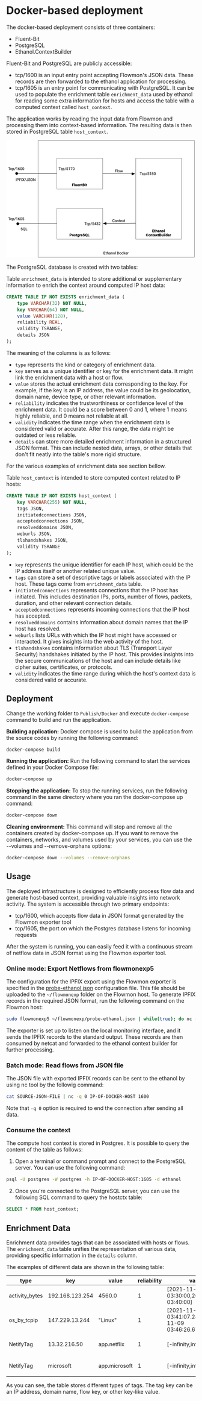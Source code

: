 # Docker-based deployment

The docker-based deployment consists of three containers:

* Fluent-Bit
* PostgreSQL
* Ethanol.ContextBuilder

Fluent-Bit and PostgreSQL are publicly accessible:

* tcp/1600 is an input entry point accepting Flowmon's JSON data. These records are then forwarded to the ethanol application for processing.
* tcp/1605 is an entry point for communicating with PostgreSQL. It can be used to populate the enrichment table `enrichment_data` used by ethanol for reading
some extra information for hosts and access the table with a computed context called `host_context`.

The application works by reading the input data from Flowmon and processing them into context-based information.
The resulting data is then stored in PostgreSQL table `host_context`.


![Docker Architecture](EthanolDockerArchitecture.png)

The PostgreSQL database is created with two tables:

Table `enrichment_data` is intended to store additional or supplementary information to enrich the context around computed IP host data: 

```sql
CREATE TABLE IF NOT EXISTS enrichment_data (
    type VARCHAR(32) NOT NULL,
    key VARCHAR(64) NOT NULL,
    value VARCHAR(128),
    reliability REAL,
    validity TSRANGE,
    details JSON
);
```

The meaning of the columns is as follows:

* `type` represents the kind or category of enrichment data.
* `key` serves as a unique identifier or key for the enrichment data. It might link the enrichment data with a host or flow.
* `value` stores the actual enrichment data corresponding to the key. For example, if the key is an IP address, the value could be its geolocation, domain name, device type, or other relevant information.
* `reliability` indicates the trustworthiness or confidence level of the enrichment data. It could be a score between 0 and 1, where 1 means highly reliable, and 0 means not reliable at all.
* `validity` indicates the time range when the enrichment data is considered valid or accurate. After this range, the data might be outdated or less reliable.
* `details` can store more detailed enrichment information in a structured JSON format. This can include nested data, arrays, or other details that don't fit neatly into the table's more rigid structure.

For the various examples of enrichment data see section bellow.

Table `host_context` is intended to store computed context related to IP hosts:

```sql
CREATE TABLE IF NOT EXISTS host_context (    
    key VARCHAR(255) NOT NULL,
    tags JSON,
    initiatedconnections JSON,
    acceptedconnections JSON,
    resolveddomains JSON,
    weburls JSON,
    tlshandshakes JSON,
    validity TSRANGE
);
```

* `key` represents the unique identifier for each IP host, which could be the IP address itself or another related unique value.
* `tags` can store a set of descriptive tags or labels associated with the IP host. These tags come from `enrichment_data` table.
* `initiatedconnections` represents connections that the IP host has initiated. This includes destination IPs, ports, number of flows, packets, duration, and other relevant connection details.
* `acceptedconnections` represents incoming connections that the IP host has accepted. 
* `resolveddomains` contains information about domain names that the IP host has resolved.
* `weburls` lists URLs with which the IP host might have accessed or interacted. It gives insights into the web activity of the host.
* `tlshandshakes` contains information about TLS (Transport Layer Security) handshakes initiated by the IP host. This provides insights into the secure communications of the host and can include details like cipher suites, certificates, or protocols.
* `validity` indicates the time range during which the host's context data is considered valid or accurate. 

## Deployment

Change the working folder to `Publish/Docker` and execute `docker-compose` command to build and run the application.

__Building application:__ Docker compose is used to build the application from the source codes by running the following command:

```bash
docker-compose build
```

__Running the application:__ Run the following command to start the services defined in your Docker Compose file:

```bash
docker-compose up
```

__Stopping the application:__ To stop the running services, run the following command in the same directory where you ran the docker-compose up command:

```bash
docker-compose down
```

__Cleaning environment:__ This command will stop and remove all the containers created by docker-compose up. If you want to remove the containers, networks, and volumes used by your services, you can use the --volumes and --remove-orphans options:

```bash
docker-compose down --volumes --remove-orphans
```

## Usage

The deployed infrastructure is designed to efficiently process flow data and generate host-based context, providing valuable insights into network activity.
The system is accessible through two primary endpoints:

* tcp/1600, which accepts flow data in JSON format generated by the Flowmon exporter tool
* tcp/1605, the port on which the Postgres database listens for incoming requests

After the system is running, you can easily feed it with a continuous stream of netflow data in JSON format using the Flowmon exporter tool.

### Online mode: Export Netflows from flowmonexp5

The configuration for the IPFIX export using the Flowmon exporter is specified in the [probe-ethanol.json](probe-ethanol.json) configuration file.
This file should be uploaded to the `~/flowmonexp` folder on the Flowmon host. To generate IPFIX records in the required JSON format, run the following command on the Flowmon host:

```bash
sudo flowmonexp5 ~/flowmonexp/probe-ethanol.json | while(true); do nc --send-only IP-OF-DOCKER-HOST 1600; sleep 5; done
```

The exporter is set up to listen on the local monitoring interface, and it sends the IPFIX records to the standard output. These records are then consumed by netcat and forwarded to the ethanol context builder for further processing.

### Batch mode: Read flows from JSON file

The JSON file with exported IPFIX records can be sent to the ethanol by using nc tool by the followig command:

```bash
cat SOURCE-JSON-FILE | nc -q 0 IP-OF-DOCKER-HOST 1600
```

Note that `-q 0` option is required to end the connection after sending all data.

### Consume the context

The compute host context is stored in Postgres. It is possible to query the content of the table as follows:

1. Open a terminal or command prompt and connect to the PostgreSQL server. You can use the following command:

```bash
psql -U postgres -W postgres -h IP-OF-DOCKER-HOST:1605 -d ethanol
```

2. Once you're connected to the PostgreSQL server, you can use the following SQL command to query the hostctx table:

```sql
SELECT * FROM host_context;
```

## Enrichment Data

Enrichment data provides tags that can be associated with hosts or flows. The `enrichment_data` table unifies the representation of various data, providing specific information in the `details` column. 

The examples of different data are shown in the following table:

| type | key |value | reliability | validity | details |
| ---- | --- | ---- | ------------| ---------| --------|
| activity_bytes | 192.168.123.254 | 4560.0 | 1 | [2021-11-09 03:30:00,2021-11-09 03:40:00] | {"KeyType":"ip","KeyValue":"192.168.123.254","Source":"activity_bytes","StartTime":"2021-11-09T03:30:00","EndTime":"2021-11-09T03:40:00","Reliability":1,"Module":"ip_activity_new@netmonlab","Data":4560.0} |
| os_by_tcpip | 147.229.13.244 | "Linux" | 1 | [2021-11-09 03:41:07.289802,2021-11-09 03:46:26.679065] | {"KeyType":"ip","KeyValue":"147.229.13.244","Source":"os_by_tcpip","StartTime":"2021-11-09T03:41:07.289802","EndTime":"2021-11-09T03:46:26.679065","Reliability":1,"Module":"os_by_tcpip@collector-enta","Data":"Linux"} |
| NetifyTag | 13.32.216.50 | app.netflix | 1 | [-infinity,infinity] | {"Tag":"app.netflix","ShortName":"Netflix","FullName":"Netflix","Description":"Netflix is an online video streaming service that provides movies, TV shows, documentaries and other video formats.","Url":"https://www.netflix.com","Category":"Streaming Media"} |
| NetifyTag | microsoft | app.microsoft | 1 |  [-infinity,infinity] | {"Tag":"app.microsoft","ShortName":"Microsoft","FullName":"Microsoft","Description":"At Microsoft our mission and values are to help people and businesses throughout the world realize their full potential.","Url":"https://www.microsoft.com","Category":"Business"} |

As you can see, the table stores different types of tags. The tag key can be an IP address, domain name, flow key, or other key-like value.


